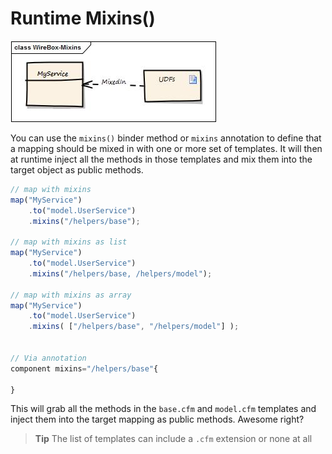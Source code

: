 # Runtime Mixins()

<img src="../images/runtime_Mixins.jpg">

You can use the `mixins()` binder method or `mixins` annotation to define that a mapping should be mixed in with one or more set of templates. It will then at runtime inject all the methods in those templates and mix them into the target object as public methods.

```javascript
// map with mixins
map("MyService")
	.to("model.UserService")
	.mixins("/helpers/base");

// map with mixins as list
map("MyService")
	.to("model.UserService")
	.mixins("/helpers/base, /helpers/model");

// map with mixins as array
map("MyService")
	.to("model.UserService")
	.mixins( ["/helpers/base", "/helpers/model"] );


// Via annotation
component mixins="/helpers/base"{

}
```

This will grab all the methods in the `base.cfm` and `model.cfm` templates and inject them into the target mapping as public methods. Awesome right?

> **Tip** The list of templates can include a `.cfm` extension or none at all
